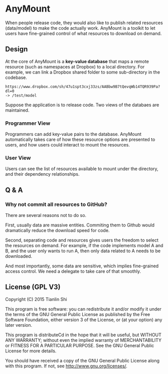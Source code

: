 AnyMount
========

When people release code, they would also like to publish related resources (data/model) to make the code actually work. AnyMount is a toolkit to let users have fine-grained control of what resources to download on demand. 

Design
---------
At the core of AnyMount is a <b>key-value database</b> that maps a remote resource (such as namespaces at Dropbox) to a local directory. For example, we can link a Dropbox shared folder to some sub-directory in the codebase. 

```
https://www.dropbox.com/sh/47u1spt3cxj33zs/AABbw9B7tQevqWb14TQR939Pa?dl=0 
-> /test/model
```
Suppose the application is to release code. Two views of the databaes are maintained. 

<h3>Programmer View</h3>

Programmers can add key-value pairs to the database. AnyMount automatically takes care of how these resource options are presented to users, and how users could interact to mount the resources. 

<h3>User View</h3>

Users can see the list of resources available to mount under the directory, and their dependency relationships. 


Q & A
-----

<h3> Why not commit all resources to GitHub?</h3>

There are several reasons not to do so. 

First, usually data are massive entities. Commiting them to Github would dramatically reduce the download speed for code. 

Second, separating code and resources gives users the freedom to select the resources on demand. For example, if the code implements model A and B, and the user only wants to run A, then only data related to A needs to be downloaded.

And most importantly, some data are sensitive, which implies fine-grained access control. We need a delegate to take care of that smoothly.

License (GPL V3)
-----------------
Copyright (C) 2015 Tianlin Shi

This program is free software: you can redistribute it and/or modify it under the terms of the GNU General Public License as published by the Free Software Foundation, either version 3 of the License, or (at your option) any later version.

This program is distributeCd in the hope that it will be useful, but WITHOUT ANY WARRANTY; without even the implied warranty of MERCHANTABILITY or FITNESS FOR A PARTICULAR PURPOSE. See the GNU General Public License for more details.

You should have received a copy of the GNU General Public License along with this program. If not, see http://www.gnu.org/licenses/.


